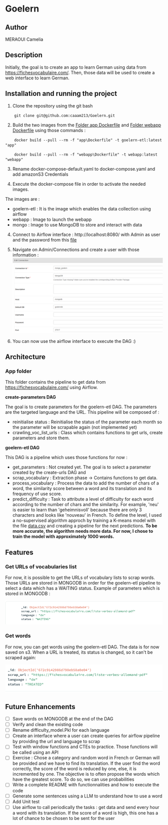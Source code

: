 # Goelern

## Author 
MERAOUI Camelia

## Description
Initially, the goal is to create an app to learn German using data from https://fichesvocabulaire.com/. 
Then, those data will be used to create a web interface to learn German. 

## Installation and running the project
1. Clone the repository using the git bash
```
    git clone git@github.com:caaam213/Goelern.git
```

2. Build the two images from the [Folder app Dockerfile](/app/Dockerfile) and [Folder webapp Dockerfile](/webapp/Dockerfile) using those commands : 
```
    docker build --pull --rm -f "app\Dockerfile" -t goelern-etl:latest "app"
```


```
    docker build --pull --rm -f "webapp\Dockerfile" -t webapp:latest "webapp"
```

3. Rename docker-compose-default.yaml to docker-compose.yaml and add amazonS3 Credentials

4. Execute the docker-compose file in order to activate the needed images. 

The images are : 
    
- goelern-etl : It is the image which enables the data collection using airflow
- webapp : Image to launch the webapp 
- mongo : Image to use MongoDB to store and interact with data

4. Connect to Airflow interface : http://localhost:8080/ with Admin as user and the password from this [file](/app/airflow/standalone_admin_password.txt)

5. Navigate on Admin/Connections and create a user with those information : 
![mongo_airflow](/readme_images/mongo_airflow.png)

6. You can now use the airflow interface to execute the DAG :)

## Architecture
### App folder 
This folder contains the pipeline to get data from https://fichesvocabulaire.com/ using Airflow.

**create-parameters DAG**

The goal is to create parameters for the goelern-etl DAG. 
The parameters are the targeted language and the URL.
This pipeline will be composed of : 
- reinitialise status : Reinitialise the status of the parameter each month so the parameter will be scrapable again (not implemented yet)
- crawling_voc_list_urls : Class which contains functions to get urls, create parameters and store them.

**goelern-etl DAG**

This DAG is a pipeline which uses those functions for now :
- get_parameters : Not created yet. The goal is to select a parameter created by the create-urls DAG and 
- scrap_vocabulary : Extraction phase -> Contains functions to get data.
- process_vocabulary : Process the data to add the number of chars of a word, the similarity score between a word and its translation and its frequency of use score.
- predict_difficulty : Task to attribute a level of difficulty for each word according to the number of chars and the similarity. For example, 'neu' is easier to learn than 'geheimnisvoll' because there are only 3 characters and looks like 'nouveau' in French. To define the level, I used a no-supervised algorithm approch by training a K-means model with the file [data.csv](app\airflow\data\data.csv) and creating a pipeline for the next predictions.
**To be more accurate, the algorithm needs more data. For now, I chose to train the model with approximately 1000 words.**

## Features
### Get URLs of vocabularies list
For now, it is possible to get the URLs of vocabulary lists to scrap words. Those URLs are stored in MONGODB in order for the goelern-etl pipeline to select 
a data which has a WAITING status.
Example of parameters which is stored in MONGODB :

![parameter_scrap](/readme_images/parameter_scrap.png)

### Get words
For now, you can get words using the goelern-etl DAG. The data is for now saved on s3.
When a URL is treated, its status is changed, so it can't be scraped again: 

![parameter_scrap](/readme_images/treated.png)



 

## Future Enhancements
- [ ] Save words on MONGODB at the end of the DAG
- [ ] Verify and clean the existing code
- [ ] Rename difficulty_model.Pkl for each language
- [ ] Create an interface where a user can create queries for airflow pipeline by providing the url and language to scrap 
- [ ] Test with window functions and CTEs to practice. Those functions will be called using an API
- [ ] Exercise : Chose a category and random word in French or German will be provided and we have to find its translation.
If the user find the word correctly, the score of the word is reduced by one, else, it is incremented by one. The objective is to often propose the words which have the greatest score. To do so, we can use probabilities
- [ ] Write a complete README with functionnalities and how to execute the code
- [ ] Generate some sentences using a LLM to understand how to use a word 
- [ ] Add Unit test
- [ ] Use airflow to call periodically the tasks : get data and send every hour a word with its translation. If the score of a word is high, this one has a lot of chance to be chosen to be sent for the user
